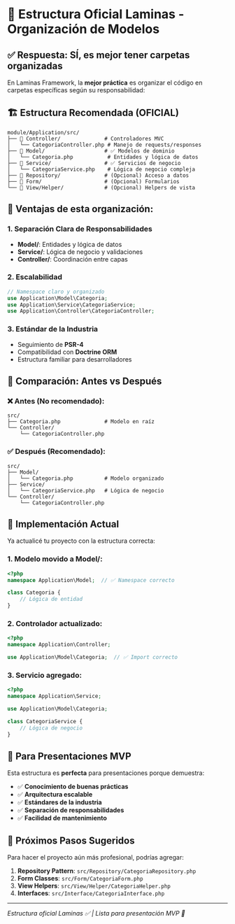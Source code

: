 # 📁 Estructura Oficial Laminas - Organización de Modelos

## ✅ **Respuesta: SÍ, es mejor tener carpetas organizadas**

En Laminas Framework, la **mejor práctica** es organizar el código en carpetas específicas según su responsabilidad:

## 🏗️ Estructura Recomendada (OFICIAL)

```
module/Application/src/
├── 📁 Controller/              # Controladores MVC
│   └── CategoriaController.php # Manejo de requests/responses
├── 📁 Model/                   # ✅ Modelos de dominio
│   └── Categoria.php           # Entidades y lógica de datos
├── 📁 Service/                 # ✅ Servicios de negocio  
│   └── CategoriaService.php    # Lógica de negocio compleja
├── 📁 Repository/              # (Opcional) Acceso a datos
├── 📁 Form/                    # (Opcional) Formularios
└── 📁 View/Helper/             # (Opcional) Helpers de vista
```

## 🎯 **Ventajas de esta organización**:

### 1. **Separación Clara de Responsabilidades**
- **Model/**: Entidades y lógica de datos
- **Service/**: Lógica de negocio y validaciones  
- **Controller/**: Coordinación entre capas

### 2. **Escalabilidad**
```php
// Namespace claro y organizado
use Application\Model\Categoria;
use Application\Service\CategoriaService;
use Application\Controller\CategoriaController;
```

### 3. **Estándar de la Industria**
- Seguimiento de **PSR-4**
- Compatibilidad con **Doctrine ORM**
- Estructura familiar para desarrolladores

## 📝 **Comparación: Antes vs Después**

### ❌ Antes (No recomendado):
```
src/
├── Categoria.php              # Modelo en raíz
└── Controller/
    └── CategoriaController.php
```

### ✅ Después (Recomendado):
```
src/
├── Model/
│   └── Categoria.php          # Modelo organizado
├── Service/
│   └── CategoriaService.php   # Lógica de negocio
└── Controller/
    └── CategoriaController.php
```

## 🔧 **Implementación Actual**

Ya actualicé tu proyecto con la estructura correcta:

### 1. **Modelo movido a Model/**:
```php
<?php
namespace Application\Model;  // ✅ Namespace correcto

class Categoria {
    // Lógica de entidad
}
```

### 2. **Controlador actualizado**:
```php
<?php
namespace Application\Controller;

use Application\Model\Categoria;  // ✅ Import correcto
```

### 3. **Servicio agregado**:
```php
<?php
namespace Application\Service;

use Application\Model\Categoria;

class CategoriaService {
    // Lógica de negocio
}
```

## 🚀 **Para Presentaciones MVP**

Esta estructura es **perfecta** para presentaciones porque demuestra:

- ✅ **Conocimiento de buenas prácticas**
- ✅ **Arquitectura escalable**
- ✅ **Estándares de la industria**
- ✅ **Separación de responsabilidades**
- ✅ **Facilidad de mantenimiento**

## 🎯 **Próximos Pasos Sugeridos**

Para hacer el proyecto aún más profesional, podrías agregar:

1. **Repository Pattern**: `src/Repository/CategoriaRepository.php`
2. **Form Classes**: `src/Form/CategoriaForm.php`
3. **View Helpers**: `src/View/Helper/CategoriaHelper.php`
4. **Interfaces**: `src/Interface/CategoriaInterface.php`

---
*Estructura oficial Laminas ✅ | Lista para presentación MVP 🎉*